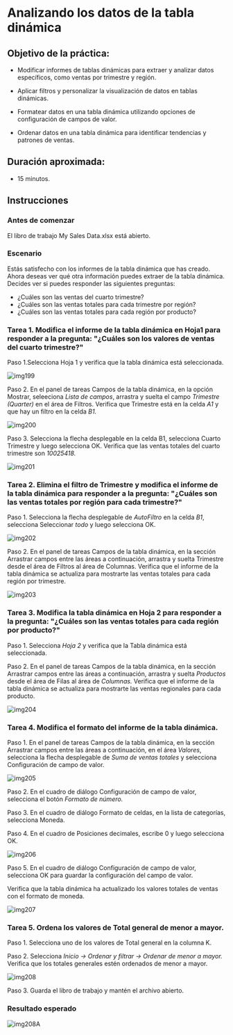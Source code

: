 # Analizando los datos de la tabla dinámica 

## Objetivo de la práctica:
- Modificar informes de tablas dinámicas para extraer y analizar datos específicos, como ventas por trimestre y región.

- Aplicar filtros y personalizar la visualización de datos en tablas dinámicas.

- Formatear datos en una tabla dinámica utilizando opciones de configuración de campos de valor.

- Ordenar datos en una tabla dinámica para identificar tendencias y patrones de ventas.

## Duración aproximada:
-  15 minutos.


## Instrucciones 

### Antes de comenzar
El libro de trabajo My Sales Data.xlsx está abierto.
### Escenario

Estás satisfecho con los informes de la tabla dinámica que has creado. Ahora deseas ver qué otra información puedes extraer de la tabla dinámica. Decides ver si puedes responder las siguientes preguntas:

- ¿Cuáles son las ventas del cuarto trimestre?
- ¿Cuáles son las ventas totales para cada trimestre por región?
- ¿Cuáles son las ventas totales para cada región por producto?

### Tarea 1. Modifica el informe de la tabla dinámica en Hoja1 para responder a la pregunta: "¿Cuáles son los valores de ventas del cuarto trimestre?"

Paso 1.Selecciona Hoja 1 y verifica que la tabla dinámica está seleccionada.

![img199](../images/img199.png)

Paso 2. En el panel de tareas Campos de la tabla dinámica, en la opción Mostrar, seleeciona _Lista de campos_, arrastra y suelta el campo _Trimestre_ _(Quarter)_ en el área de Filtros. Verifica que Trimestre está en la celda *A1* y que hay un filtro en la celda *B1.*

![img200](../images/img200.png)

Paso 3. Selecciona la flecha desplegable en la celda B1, selecciona Cuarto Trimestre y luego selecciona OK.
Verifica que las ventas totales del cuarto trimestre son _10025418._

![img201](../images/img201.png)

### Tarea 2. Elimina el filtro de Trimestre y modifica el informe de la tabla dinámica para responder a la pregunta: "¿Cuáles son las ventas totales por región para cada trimestre?"

Paso 1. Selecciona la flecha desplegable de _AutoFiltro_ en la celda *B1*, selecciona Seleccionar _todo_ y luego selecciona OK.

![img202](../images/img202.png)

Paso 2.  En el panel de tareas Campos de la tabla dinámica, en la sección Arrastrar campos entre las áreas a continuación, arrastra y suelta Trimestre desde el área de Filtros al área de Columnas.
Verifica que el informe de la tabla dinámica se actualiza para mostrarte las ventas totales para cada región por trimestre.

![img203](../images/img203.png)

### Tarea 3. Modifica la tabla dinámica en Hoja 2 para responder a la pregunta: "¿Cuáles son las ventas totales para cada región por producto?"

Paso 1. Selecciona _Hoja 2_ y verifica que la Tabla dinámica está seleccionada.

Paso 2. En el panel de tareas Campos de la tabla dinámica, en la sección Arrastrar campos entre las áreas a continuación, arrastra y suelta _Productos_ desde el área de Filas al área de _Columnas._
Verifica que el informe de la tabla dinámica se actualiza para mostrarte las ventas regionales para cada producto.

![img204](../images/img204.png)

### Tarea 4. Modifica el formato del informe de la tabla dinámica.

Paso 1.  En el panel de tareas Campos de la tabla dinámica, en la sección Arrastrar campos entre las áreas a continuación, en el área _Valores_, selecciona la flecha desplegable de _Suma de ventas totales_ y selecciona Configuración de campo de valor.

![img205](../images/img205.png)

Paso 2.  En el cuadro de diálogo Configuración de campo de valor, selecciona el botón _Formato de número._


Paso 3.  En el cuadro de diálogo Formato de celdas, en la lista de categorías, selecciona Moneda.

Paso 4. En el cuadro de Posiciones decimales, escribe 0 y luego selecciona OK.

![img206](../images/img206.png)

Paso 5. En el cuadro de diálogo Configuración de campo de valor, selecciona OK para guardar la configuración del campo de valor.

Verifica que la tabla dinámica ha actualizado los valores totales de ventas con el formato de moneda.

![img207](../images/img207.png)


### Tarea 5. Ordena los valores de Total general de menor a mayor.

Paso 1. Selecciona uno de los valores de Total general en la columna K.

Paso 2.  Selecciona _Inicio → Ordenar y filtrar → Ordenar de menor a mayor._
Verifica que los totales generales estén ordenados de menor a mayor.

![img208](../images/img208.png)

Paso 3. Guarda el libro de trabajo y mantén el archivo abierto.

### Resultado esperado
![img208A](../images/img208A.png)
